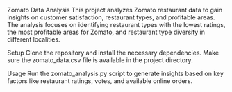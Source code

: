 Zomato Data Analysis
This project analyzes Zomato restaurant data to gain insights on customer satisfaction, restaurant types, and profitable areas. The analysis focuses on identifying restaurant types with the lowest ratings, the most profitable areas for Zomato, and restaurant type diversity in different localities.

Setup
Clone the repository and install the necessary dependencies. Make sure the zomato_data.csv file is available in the project directory.

Usage
Run the zomato_analysis.py script to generate insights based on key factors like restaurant ratings, votes, and available online orders.
